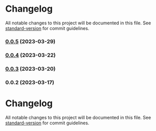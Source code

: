 # Changelog

All notable changes to this project will be documented in this file. See [standard-version](https://github.com/conventional-changelog/standard-version) for commit guidelines.

### [0.0.5](https://github.com/SethEden/Haystacks-TT/compare/v0.0.4...v0.0.5) (2023-03-29)

### [0.0.4](https://github.com/SethEden/Haystacks-TT/compare/v0.0.3...v0.0.4) (2023-03-22)

### [0.0.3](https://github.com/SethEden/HaystacksTT/compare/v0.0.2...v0.0.3) (2023-03-20)

### 0.0.2 (2023-03-17)

# Changelog

All notable changes to this project will be documented in this file. See [standard-version](https://github.com/conventional-changelog/standard-version) for commit guidelines.